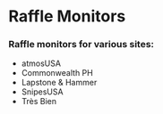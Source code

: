# Raffle Monitors

### Raffle monitors for various sites:

- atmosUSA
- Commonwealth PH
- Lapstone & Hammer
- SnipesUSA
- Très Bien
